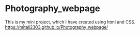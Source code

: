 # Photography_webpage
This is my mini project, which I have created using html and CSS.   
https://mitali2303.github.io/Photography_webpage/

